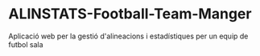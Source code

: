 # ALINSTATS-Football-Team-Manger
Aplicació web per la gestió d'alineacions i estadístiques per un equip de futbol sala

